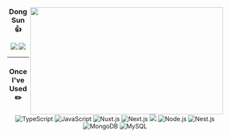 
<div align="center">
  
<!--   <img align="right" style="height: 250px" src="https://github-readme-stats.vercel.app/api/top-langs/?username=dongsun1&theme=dracula&exclude_repo=Computer-Science-Engineering&layout=compact&langs_count=10"/> -->
  <img align="right" style="height: 250px" width="450px" src="https://github-readme-stats.vercel.app/api?username=dongsun1"/>
  
  ### Dong Sun 👍
  
<a href = "https://bit.ly/3zl6baa"><img src="https://img.shields.io/badge/Notion-000000?style=flat-square&logo=notion&logoColor=white"/></a>
<a href="https://solved.ac/le12352"><img src="http://mazassumnida.wtf/api/mini/generate_badge?boj=le12352"/></a>

  ---
   
  ### Once I've Used ✏️
 
  <img alt="TypeScript" src ="https://img.shields.io/badge/TypeScript-3178C6.svg?&style=for-the-badge&logo=TypeScript&logoColor=black"/> 
  <img alt="JavaScript" src ="https://img.shields.io/badge/JavaScript-F7DF1E.svg?&style=for-the-badge&logo=JavaScript&logoColor=black"/>
  <img alt="Nuxt.js" src ="https://img.shields.io/badge/Nuxt.js-00DC82.svg?&style=for-the-badge&logo=Nuxt.js&logoColor=white"/>
  <img alt="Next.js" src ="https://img.shields.io/badge/Next.js-000000.svg?&style=for-the-badge&logo=Next.js&logoColor=white"/>
  <img src="https://img.shields.io/badge/React Native-61DAFB?style=for-the-badge&logo=React&logoColor=black"/>
  <img alt="Node.js" src ="https://img.shields.io/badge/Node.js-339933.svg?&style=for-the-badge&logo=Node.js&logoColor=black"/>
  <img alt="Nest.js" src ="https://img.shields.io/badge/Nest.js-E0234E.svg?&style=for-the-badge&logo=NestJs&logoColor=white"/>
  <img alt="MongoDB" src ="https://img.shields.io/badge/MongoDB-47A248.svg?&style=for-the-badge&logo=MongoDB&logoColor=white"/>
  <img alt="MySQL" src ="https://img.shields.io/badge/MySQL-4479A1.svg?&style=for-the-badge&logo=MySQL&logoColor=white"/>
  
</div>
